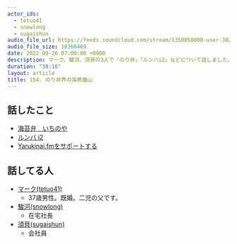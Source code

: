 ```yaml
---
actor_ids:
  - tetuo41
  - snowlong
  - sugaishun
audio_file_url: https://feeds.soundcloud.com/stream/1350058000-user-302747142-yarukinai-154-2022-09-26.mp3
audio_file_size: 18368469
date: 2022-09-26 07:00:00 +0900
description: マーク、駿河、須貝の3人で「のり弁」「ルンバi2」などについて話しました。
duration: "38:16"
layout: article
title: 154. のり弁界の海原雄山
---
```


## 話したこと
- [海苔弁　いちのや](https://noriben-tokyo.com/)
- [ルンバ i2](https://www.irobot-jp.com/product/i2/)
- [Yarukinai.fmをサポートする](https://note.com/tetuo41/circle)

## 話してる人
- [マーク(tetuo41)](https://twitter.com/tetuo41)
  - 37歳男性。既婚。二児の父です。
- [駿河(snowlong)](https://twitter.com/_snowlong)
  - 在宅社長
- [須貝(sugaishun)](https://twitter.com/sugaishun)
  - 会社員
